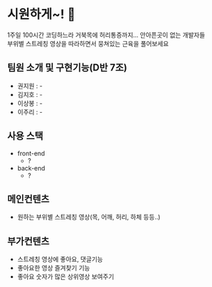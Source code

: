 # 시원하게~! :runner:
1주일 100시간 코딩하느라 거북목에 허리통증까지... 안아픈곳이 없는 개발자들  
부위별 스트레칭 영상을 따라하면서 뭉쳐있는 근육을 풀어보세요  

## 팀원 소개 및 구현기능(D반 7조)
- 권지원 : -
- 김지호 : -
- 이상봉 : -
- 이주리 : -

## 사용 스택
- front-end
  - ? 
- back-end
  - ?

## 메인컨텐츠
- 원하는 부위별 스트레칭 영상(목, 어깨, 허리, 하체 등등..)

## 부가컨텐츠
- 스트레칭 영상에 좋아요, 댓글기능
- 좋아요한 영상 즐겨찾기 기능
- 좋아요 숫자가 많은 상위영상 보여주기
